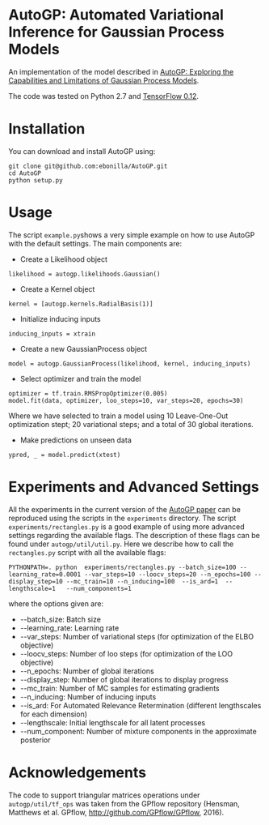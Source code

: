 # AutoGP: Automated Variational Inference for Gaussian Process Models
An implementation of the model described in [AutoGP: Exploring the Capabilities and Limitations of Gaussian Process Models](https://arxiv.org/abs/1610.05392).

The code was tested on Python 2.7 and [TensorFlow 0.12](https://www.tensorflow.org/get_started/os_setup).

# Installation
You can download and install AutoGP using:
```
git clone git@github.com:ebonilla/AutoGP.git
cd AutoGP
python setup.py
```
# Usage 
The script `example.py`shows a very simple example on how to use AutoGP with the default settings. The main components are:

* Create a Likelihood object 
```
likelihood = autogp.likelihoods.Gaussian()
```
* Create a Kernel object
```
kernel = [autogp.kernels.RadialBasis(1)]
```
* Initialize inducing inputs
```
inducing_inputs = xtrain
```
* Create a new GaussianProcess object
```
model = autogp.GaussianProcess(likelihood, kernel, inducing_inputs)
```
* Select optimizer and train the model
```
optimizer = tf.train.RMSPropOptimizer(0.005)
model.fit(data, optimizer, loo_steps=10, var_steps=20, epochs=30)
```
Where we have selected to train a model using 10 Leave-One-Out optimization stept; 20 variational steps; and a total of 30 global iterations.
* Make predictions on unseen data
```
ypred, _ = model.predict(xtest)
```

# Experiments and Advanced Settings
All the experiments in the current version of the  [AutoGP paper](https://arxiv.org/abs/1610.05392) can be reproduced using the scripts in the `experiments` directory. The script `experiments/rectangles.py` is a good example of using more advanced settings regarding the available flags. The description of these flags can be found under `autogp/util/util.py`. Here we describe  how to call the `rectangles.py` script with all the available flags:
```
PYTHONPATH=. python  experiments/rectangles.py --batch_size=100 --learning_rate=0.0001 --var_steps=10 --loocv_steps=20 --n_epochs=100 --display_step=10 --mc_train=10 --n_inducing=100  --is_ard=1  --lengthscale=1   --num_components=1
```
where the options given are:
* --batch_size: Batch size
* --learning_rate: Learning rate
* --var_steps: Number of variational steps (for optimization of the ELBO objective)
* --loocv_steps: Number of loo steps (for optimization of the LOO objective)
* --n_epochs: Number of global iterations 
* --display_step: Number of global iterations to display progress 
* --mc_train: Number of MC samples for estimating gradients 
* --n_inducing: Number of inducing inputs  
* --is_ard: For Automated Relevance Retermination (different lengthscales for each dimension)
* --lengthscale: Initial lengthscale for all latent processes
* --num_component: Number of mixture components in the approximate posterior 


# Acknowledgements
The code to support triangular matrices operations under `autogp/util/tf_ops` was taken from the GPflow repository (Hensman, Matthews et al. GPflow, http://github.com/GPflow/GPflow, 2016).

